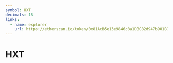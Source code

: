 ```yaml
---
symbol: HXT
decimals: 18
links:
  - name: explorer
    url: https://etherscan.io/token/0x81AcB5e13e9846c8a1DBC82d947b901B78aB1A5D
---
```


# HXT
